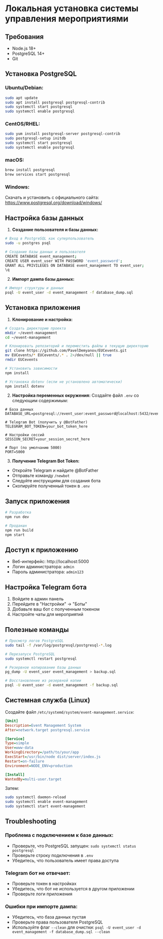 # Локальная установка системы управления мероприятиями

## Требования

- Node.js 18+ 
- PostgreSQL 14+
- Git

## Установка PostgreSQL

### Ubuntu/Debian:
```bash
sudo apt update
sudo apt install postgresql postgresql-contrib
sudo systemctl start postgresql
sudo systemctl enable postgresql
```

### CentOS/RHEL:
```bash
sudo yum install postgresql-server postgresql-contrib
sudo postgresql-setup initdb
sudo systemctl start postgresql
sudo systemctl enable postgresql
```

### macOS:
```bash
brew install postgresql
brew services start postgresql
```

### Windows:
Скачать и установить с официального сайта: https://www.postgresql.org/download/windows/

## Настройка базы данных

1. **Создание пользователя и базы данных:**
```bash
# Вход в PostgreSQL как суперпользователь
sudo -u postgres psql

# Создание базы данных и пользователя
CREATE DATABASE event_management;
CREATE USER event_user WITH PASSWORD 'event_password';
GRANT ALL PRIVILEGES ON DATABASE event_management TO event_user;
\q
```

2. **Импорт дампа базы данных:**
```bash
# Импорт структуры и данных
psql -U event_user -d event_management -f database_dump.sql
```

## Установка приложения

1. **Клонирование и настройка:**
```bash
# Создать директорию проекта
mkdir ~/event-management
cd ~/event-management

# Клонировать репозиторий и переместить файлы в текущую директорию
git clone https://github.com/PavelDemyanov/EUCevents.git
mv EUCevents/* EUCevents/.* . 2>/dev/null || true
rmdir EUCevents

# Установить зависимости
npm install

# Установка dotenv (если не установлено автоматически)
npm install dotenv
```

2. **Настройка переменных окружения:**
Создайте файл `.env` со следующим содержимым:
```env
# База данных
DATABASE_URL=postgresql://event_user:event_password@localhost:5432/event_management

# Telegram Bot (получить у @BotFather)
TELEGRAM_BOT_TOKEN=your_bot_token_here

# Настройки сессий
SESSION_SECRET=your_session_secret_here

# Порт (по умолчанию 5000)
PORT=5000
```

3. **Получение Telegram Bot Token:**
- Откройте Telegram и найдите @BotFather
- Отправьте команду `/newbot`
- Следуйте инструкциям для создания бота
- Скопируйте полученный токен в `.env`

## Запуск приложения

```bash
# Разработка
npm run dev

# Продакшн
npm run build
npm start
```

## Доступ к приложению

- Веб-интерфейс: http://localhost:5000
- Логин администратора: `admin`
- Пароль администратора: `admin123`

## Настройка Telegram бота

1. Войдите в админ панель
2. Перейдите в "Настройки" → "Боты"
3. Добавьте ваш бот с полученным токеном
4. Настройте чаты для мероприятий

## Полезные команды

```bash
# Просмотр логов PostgreSQL
sudo tail -f /var/log/postgresql/postgresql-*.log

# Перезапуск PostgreSQL
sudo systemctl restart postgresql

# Резервное копирование базы данных
pg_dump -U event_user event_management > backup.sql

# Восстановление из резервной копии
psql -U event_user -d event_management -f backup.sql
```

## Системная служба (Linux)

Создайте файл `/etc/systemd/system/event-management.service`:
```ini
[Unit]
Description=Event Management System
After=network.target postgresql.service

[Service]
Type=simple
User=www-data
WorkingDirectory=/path/to/your/app
ExecStart=/usr/bin/node dist/server/index.js
Restart=on-failure
Environment=NODE_ENV=production

[Install]
WantedBy=multi-user.target
```

Затем:
```bash
sudo systemctl daemon-reload
sudo systemctl enable event-management
sudo systemctl start event-management
```

## Troubleshooting

### Проблема с подключением к базе данных:
- Проверьте, что PostgreSQL запущен: `sudo systemctl status postgresql`
- Проверьте строку подключения в `.env`
- Убедитесь, что пользователь имеет права доступа

### Telegram бот не отвечает:
- Проверьте токен в настройках
- Убедитесь, что бот не используется в другом приложении
- Проверьте логи приложения

### Ошибки при импорте дампа:
- Убедитесь, что база данных пустая
- Проверьте права пользователя PostgreSQL
- Используйте флаг `--clean` для очистки: `psql -U event_user -d event_management -f database_dump.sql --clean`